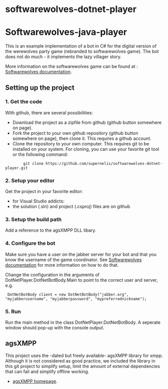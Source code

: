 softwarewolves-dotnet-player
============================

# Softwarewolves-java-player


This is an example implementation of a bot in C# for the digital version of the werewolves party game (rebranded to softwarewolves game). The bot does not do much - it implements the lazy villager story.

More information on the softwarewolves game can be found at : [Softwarewolves documentation][1].

## Setting up the project


### 1. Get the code 


With github, there are several possibilities:
* Download the project as a zipfile from github (github button somewhere on page). 
* Fork the project to your own github repository (github button somewhere on page), then clone it. This requires a github account.
* Clone the repository to your own computer. This requires git to be installed on your system. For cloning, you can use your favorite git tool or the following command:

```
        git clone https://github.com/supernelis/softwarewolves-dotnet-player.git 
```

### 2. Setup your editor

Get the project in your favorite editor:
* for Visual Studio addicts: 
 * the solution (.sln) and project (.csproj) files are on github


### 3. Setup the build path


Add a reference to the agsXMPP DLL libary.

### 4. Configure the bot

Make sure you have a user on the jabber server for your bot and that you know the username of the game coordinator. See [Softwarewolves documentation][1] for more information on how to do that.

Change the configuration in the arguments of DotNetPlayer.DotNetBotBody.Main to point to the correct user and server, e.g. 


```
 DotNetBotBody client = new DotNetBotBody("jabber.org", "myjabberusername", "myjabberpassword", "mypreferrednickname");
```

### 5. Run

Run the main method in the class DotNetPlayer.DotNetBotBody. A seperate window should pop-up with the console output.


## agsXMPP

This project uses the -dated but freely available- agsXMPP library for xmpp. Although it is not considered as good practice, 
we included the library in this git project to simplify setup, limit the 
amount of external dependencies that can fail and simplify offline working.

- [agsXMPP homepage][2].

[1]: https://github.com/supernelis/softwarewolves-doc
[2]: http://www.ag-software.net/agsxmpp-sdk/

